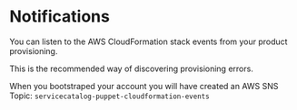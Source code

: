 Notifications
=============

You can listen to the AWS CloudFormation stack events from your product provisioning.

This is the recommended way of discovering provisioning errors.

When you bootstraped your account you will have created an AWS SNS Topic: ```servicecatalog-puppet-cloudformation-events```